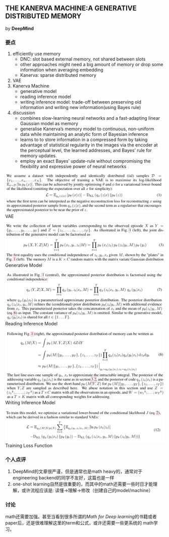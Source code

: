 ## THE KANERVA MACHINE:A GENERATIVE DISTRIBUTED MEMORY

by **DeepMind**


### 要点

1. efficiently use memory
	* DNC: slot based external memory, not shared between slots
	* other approaches might need a big amount of memory or drop some information when averaging embedding
	* Kanerva: sparse distributed memory
2. VAE
3. Kanerva Machine
	* generative model
	* reading inference model
	* writing inference model: trade-off between preserving old information and writing new information(using Bayes rule)
4. discussion
	* combines slow-learning neural networks and a fast-adapting linear Gaussian model as memory
	* generalise Kanerva’s memory model to continuous, non-uniform data while maintaining an analytic form of Bayesian inference
	* learns to to store information in a compressed form by taking advantage of statistical regularity in the images via the encoder at the perceptual level, the learned addresses, and Bayes’ rule for memory updates.
	* employ an exact Bayes’ update-rule without compromising the flexibility and expressive power of neural networks


![VAE](/images/vae.png)
VAE

![gen-model](/images/gen-model.png)
Generative Model

![inf-model](/images/inf-read.png)
Reading Inference Model

![inf-model](/images/inf-write.png)
Writing Inference Model

![train](/images/kanerva-train.png)
Training Loss Function

### 个人点评

1. DeepMind的文章很严谨，但是通常也是math heavy的，通常对于engineering backend的同学不友好，这篇也是一样
2. one-shot learning自然是很重要的，而其中的math还需要一些时日才能理解，或许流程应该是: 读懂->理解->修改（创建自己的model/machine）

### 讨论

math还需要加强。甚至当看到很多所谓的*Math for Deep learning*的书籍或者paper后，还是很难理解这里的term和公式，或许还需要一些更系统的
math学习。
